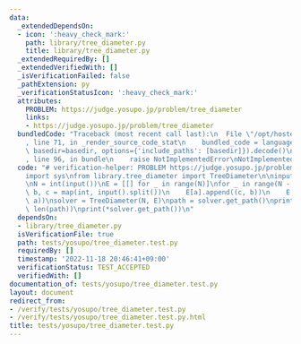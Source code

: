 ```yaml
---
data:
  _extendedDependsOn:
  - icon: ':heavy_check_mark:'
    path: library/tree_diameter.py
    title: library/tree_diameter.py
  _extendedRequiredBy: []
  _extendedVerifiedWith: []
  _isVerificationFailed: false
  _pathExtension: py
  _verificationStatusIcon: ':heavy_check_mark:'
  attributes:
    PROBLEM: https://judge.yosupo.jp/problem/tree_diameter
    links:
    - https://judge.yosupo.jp/problem/tree_diameter
  bundledCode: "Traceback (most recent call last):\n  File \"/opt/hostedtoolcache/PyPy/3.7.13/x64/site-packages/onlinejudge_verify/documentation/build.py\"\
    , line 71, in _render_source_code_stat\n    bundled_code = language.bundle(stat.path,\
    \ basedir=basedir, options={'include_paths': [basedir]}).decode()\n  File \"/opt/hostedtoolcache/PyPy/3.7.13/x64/site-packages/onlinejudge_verify/languages/python.py\"\
    , line 96, in bundle\n    raise NotImplementedError\nNotImplementedError\n"
  code: "# verification-helper: PROBLEM https://judge.yosupo.jp/problem/tree_diameter\n\
    import sys\nfrom library.tree_diameter import TreeDiameter\n\ninput = sys.stdin.readline\n\
    \nN = int(input())\nE = [[] for _ in range(N)]\nfor _ in range(N - 1):\n    a,\
    \ b, c = map(int, input().split())\n    E[a].append((c, b))\n    E[b].append((c,\
    \ a))\nsolver = TreeDiameter(N, E)\npath = solver.get_path()\nprint(solver.diameter_weight,\
    \ len(path))\nprint(*solver.get_path())\n"
  dependsOn:
  - library/tree_diameter.py
  isVerificationFile: true
  path: tests/yosupo/tree_diameter.test.py
  requiredBy: []
  timestamp: '2022-11-18 20:46:41+09:00'
  verificationStatus: TEST_ACCEPTED
  verifiedWith: []
documentation_of: tests/yosupo/tree_diameter.test.py
layout: document
redirect_from:
- /verify/tests/yosupo/tree_diameter.test.py
- /verify/tests/yosupo/tree_diameter.test.py.html
title: tests/yosupo/tree_diameter.test.py
---
```

